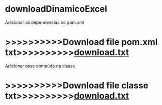 # downloadDinamicoExcel


Adicionar as dependencias no pom.xml
# >>>>>>>>>>Download file pom.xml txt>>>>>>>>>>[download.txt](https://github.com/VictorSalles99/downloadDinamicoExcel/files/6276215/download.txt)

Adicionar esse conteúdo na classe
# >>>>>>>>>>Download file classe txt>>>>>>>>>>[download.txt](https://github.com/VictorSalles99/downloadDinamicoExcel/files/6276208/download.txt)
